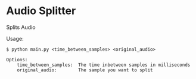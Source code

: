 # Audio Splitter
Splits Audio

Usage:
```
$ python main.py <time_between_samples> <original_audio>

Options:
    time_between_samples:  The time inbetween samples in milliseconds
    original_audio:        The sample you want to split
```
